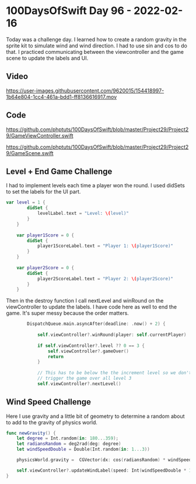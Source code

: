 # 100DaysOfSwift Day 96 - 2022-02-16

Today was a challenge day.   I learned how to create a random gravity in the sprite kit to simulate wind and wind direction. I had to use sin and cos to do that. I practiced communicating between the viewcontroller and the game scene to update the labels and UI.

## Video

https://user-images.githubusercontent.com/9620015/154418997-1b64e804-1cc4-461a-bdd1-ff8136616917.mov

## Code

https://github.com/phptuts/100DaysOfSwift/blob/master/Project29/Project29/GameViewController.swift

https://github.com/phptuts/100DaysOfSwift/blob/master/Project29/Project29/GameScene.swift

## Level + End Game Challenge

I had to implement levels each time a player won the round.  I used didSets to set the labels for the UI part.

```swift
var level = 1 {
        didSet {
            levelLabel.text = "Level: \(level)"
        }
    }
    
    var player1Score = 0 {
        didSet {
            player1ScoreLabel.text = "Player 1: \(player1Score)"
        }
    }
    
    var player2Score = 0 {
        didSet {
            player2ScoreLabel.text = "Player 2: \(player2Score)"
        }
    }
```

Then in the destroy function I call nextLevel and winRound on the viewController to update the labels.  I have code here as well to end the game.  It's super messy because the order matters.  

```swift
        DispatchQueue.main.asyncAfter(deadline: .now() + 2) {
            
            self.viewController?.winRound(player: self.currentPlayer)
            
            if self.viewController?.level ?? 0 == 3 {
                self.viewController?.gameOver()
                return
            }
            
            // This has to be below the the increment level so we don't
            // trigger the game over all level 3
            self.viewController?.nextLevel()


```

## Wind Speed Challenge

Here I use gravity and a little bit of geometry to determine a random about to add to the gravity of physics world.  

```swift
func newGravity() {
    let degree = Int.random(in: 180...359);
    let radiansRandom = deg2rad(deg: degree)
    let windSpeedDouble = Double(Int.random(in: 1...3))

    physicsWorld.gravity =  CGVector(dx: cos(radiansRandom) * windSpeedDouble, dy: sin(radiansRandom) * windSpeedDouble - 9.81)

    self.viewController?.updateWindLabel(speed: Int(windSpeedDouble * 10), angle: degree)
}
```
